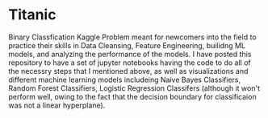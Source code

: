 # Titanic
Binary Classfication Kaggle Problem meant for newcomers into the field to practice their skills in Data Cleansing, Feature Engineering, builidng ML models, and analyzing the performance of the models.
I have posted this repository to have a set of jupyter notebooks having the code to do all of the necessry steps that I mentioned above, as well as visualizations and different machine learning models includeing Naive Bayes Classifiers, Random Forest Classifiers, Logistic Regression Classifers (although it won't perform well, owing to the fact that the decision boundary for classificaion was not a linear hyperplane). 
